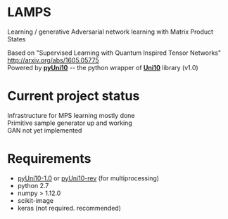 # LAMPS

Learning / generative Adversarial network learning with Matrix Product States  

Based on "Supervised Learning with Quantum Inspired Tensor Networks" http://arxiv.org/abs/1605.05775  
Powered by [**pyUni10**](https://uni10-tutorials.readthedocs.io/en/latest/index.html) -- the python wrapper of [**Uni10**](https://github.com/yingjerkao/uni10) library (v1.0)

# Current project status

Infrastructure for MPS learning mostly done  
Primitive sample generator up and working  
GAN not yet implemented

# Requirements
 - [pyUni10-1.0](https://uni10-tutorials.readthedocs.io/en/latest/index.html) or [pyUni10-rev](https://github.com/cylo/uni10) (for multiprocessing)
 - python 2.7
 - numpy > 1.12.0
 - scikit-image
 - keras (not required. recommended)
